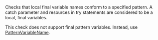 Checks that local final variable names conform to a specified pattern. A
catch parameter and resources in try statements are considered to be a
local, final variables.

This check does not support final pattern variables. Instead, use
[PatternVariableName](https://checkstyle.org/patternvariablename.html#PatternVariableName).
